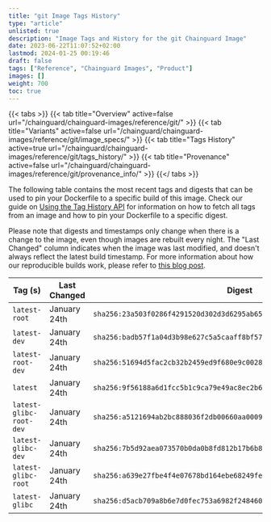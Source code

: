 ```yaml
---
title: "git Image Tags History"
type: "article"
unlisted: true
description: "Image Tags and History for the git Chainguard Image"
date: 2023-06-22T11:07:52+02:00
lastmod: 2024-01-25 00:19:46
draft: false
tags: ["Reference", "Chainguard Images", "Product"]
images: []
weight: 700
toc: true
---
```


{{< tabs >}}
{{< tab title="Overview" active=false url="/chainguard/chainguard-images/reference/git/" >}}
{{< tab title="Variants" active=false url="/chainguard/chainguard-images/reference/git/image_specs/" >}}
{{< tab title="Tags History" active=true url="/chainguard/chainguard-images/reference/git/tags_history/" >}}
{{< tab title="Provenance" active=false url="/chainguard/chainguard-images/reference/git/provenance_info/" >}}
{{</ tabs >}}

The following table contains the most recent tags and digests that can be used to pin your Dockerfile to a specific build of this image. Check our guide on [Using the Tag History API](/chainguard/chainguard-images/using-the-tag-history-api/) for information on how to fetch all tags from an image and how to pin your Dockerfile to a specific digest.

Please note that digests and timestamps only change when there is a change to the image, even though images are rebuilt every night. The "Last Changed" column indicates when the image was last modified, and doesn't always reflect the latest build timestamp. For more information about how our reproducible builds work, please refer to [this blog post](https://www.chainguard.dev/unchained/reproducing-chainguards-reproducible-image-builds).

| Tag (s)                  | Last Changed | Digest                                                                    |
|--------------------------|--------------|---------------------------------------------------------------------------|
|  `latest-root`           | January 24th | `sha256:23a503f0286f4291520d302d3d6295ab65c531570abf5e2ae83605380199fa9a` |
|  `latest-dev`            | January 24th | `sha256:badb57f1a04d3b98e627c5a5caaff8bf578ec437715156924ef7cb68af74936c` |
|  `latest-root-dev`       | January 24th | `sha256:51694d5fac2cb32b2459ed9f680e9c002829486e1e242cadcdc5849ad68756f4` |
|  `latest`                | January 24th | `sha256:9f56188a6d1fcc5b1c9ca79e49ac8ec2b69a076beeba454d4d1dcffd2959601c` |
|  `latest-glibc-root-dev` | January 24th | `sha256:a5121694ab2bc888036f2db00660aa0009c4764294d36b106c354b4fedfa42e6` |
|  `latest-glibc-dev`      | January 24th | `sha256:7b5d92aea073570b0da0b8fd812b17b6b891a4ad4058161fe928566233ed6970` |
|  `latest-glibc-root`     | January 24th | `sha256:a639e27fbe4f4e07678bd164ebe68249fe002d54ab9ac2a8cb4ac7d6d8a27c26` |
|  `latest-glibc`          | January 24th | `sha256:d5acb709a8b6e7d0fec753a6982f248460a0229f25704178d8c97e0df2442e9b` |

